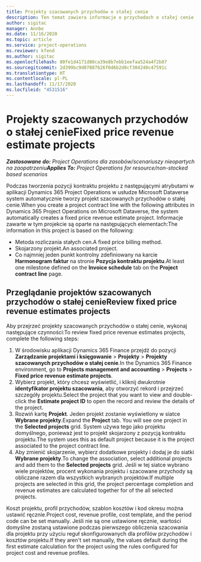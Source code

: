 ```yaml
---
title: Projekty szacowanych przychodów o stałej cenie
description: Ten temat zawiera informacje o przychodach o stałej cenie w projektach.
author: sigitac
manager: Annbe
ms.date: 11/16/2020
ms.topic: article
ms.service: project-operations
ms.reviewer: kfend
ms.author: sigitac
ms.openlocfilehash: 80fe1d4171d80ca39e8b7ebb1eefaa524a4f2b07
ms.sourcegitcommit: 2d399bc9d07807626f0d6b2d0cf304240c47591c
ms.translationtype: HT
ms.contentlocale: pl-PL
ms.lasthandoff: 11/17/2020
ms.locfileid: "4531516"
---
```

# <a name="fixed-price-revenue-estimate-projects"></a><span data-ttu-id="68ec6-103">Projekty szacowanych przychodów o stałej cenie</span><span class="sxs-lookup"><span data-stu-id="68ec6-103">Fixed price revenue estimate projects</span></span> 

<span data-ttu-id="68ec6-104">_**Zastosowane do:** Project Operations dla zasobów/scenariuszy nieopartych na zaopatrzeniu_</span><span class="sxs-lookup"><span data-stu-id="68ec6-104">_**Applies To:** Project Operations for resource/non-stocked based scenarios_</span></span>

<span data-ttu-id="68ec6-105">Podczas tworzenia pozycji kontraktu projektu z następującymi atrybutami w aplikacji Dynamics 365 Project Operations w usłudze Microsoft Dataverse system automatycznie tworzy projekt szacowanych przychodów o stałej cenie.</span><span class="sxs-lookup"><span data-stu-id="68ec6-105">When you create a project contract line with the following attributes in Dynamics 365 Project Operations on Microsoft Dataverse, the system automatically creates a fixed price revenue estimate project.</span></span> <span data-ttu-id="68ec6-106">Informacje zawarte w tym projekcie są oparte na następujących elementach:</span><span class="sxs-lookup"><span data-stu-id="68ec6-106">The information in this project is based on the following:</span></span>

  - <span data-ttu-id="68ec6-107">Metoda rozliczania stałych cen.</span><span class="sxs-lookup"><span data-stu-id="68ec6-107">A fixed price billing method.</span></span>
  - <span data-ttu-id="68ec6-108">Skojarzony projekt.</span><span class="sxs-lookup"><span data-stu-id="68ec6-108">An associated project.</span></span>
  - <span data-ttu-id="68ec6-109">Co najmniej jeden punkt kontrolny zdefiniowany na karcie **Harmonogram faktur** na stronie **Pozycja kontraktu projektu**.</span><span class="sxs-lookup"><span data-stu-id="68ec6-109">At least one milestone defined on the **Invoice schedule** tab on the **Project contract line** page.</span></span>

## <a name="review-fixed-price-revenue-estimates-projects"></a><span data-ttu-id="68ec6-110">Przeglądanie projektów szacowanych przychodów o stałej cenie</span><span class="sxs-lookup"><span data-stu-id="68ec6-110">Review fixed price revenue estimates projects</span></span>
<span data-ttu-id="68ec6-111">Aby przejrzeć projekty szacowanych przychodów o stałej cenie, wykonaj następujące czynności:</span><span class="sxs-lookup"><span data-stu-id="68ec6-111">To review fixed price revenue estimates projects, complete the following steps:</span></span>

1. <span data-ttu-id="68ec6-112">W środowisku aplikacji Dynamics 365 Finance przejdź do pozycji **Zarządzanie projektami i księgowanie** > **Projekty** > **Projekty szacowanych przychodów o stałej cenie**.</span><span class="sxs-lookup"><span data-stu-id="68ec6-112">In the Dynamics 365 Finance environment, go to **Projects management and accounting** > **Projects** > **Fixed price revenue estimate projects**.</span></span>
2. <span data-ttu-id="68ec6-113">Wybierz projekt, który chcesz wyświetlić, i kliknij dwukrotnie **identyfikator projektu szacowania**, aby otworzyć rekord i przejrzeć szczegóły projektu.</span><span class="sxs-lookup"><span data-stu-id="68ec6-113">Select the project that you want to view and double-click the **Estimate project ID** to open the record and review the details of the project.</span></span>
3. <span data-ttu-id="68ec6-114">Rozwiń kartę **Projekt**. Jeden projekt zostanie wyświetlony w siatce **Wybrane projekty**.</span><span class="sxs-lookup"><span data-stu-id="68ec6-114">Expand the **Project** tab. You will see one project in the **Selected projects** grid.</span></span> <span data-ttu-id="68ec6-115">System używa tego jako projektu domyślnego, ponieważ jest to projekt skojarzony z pozycją kontraktu projektu.</span><span class="sxs-lookup"><span data-stu-id="68ec6-115">The system uses this as default project because it is the project associated to the project contract line.</span></span> 
4. <span data-ttu-id="68ec6-116">Aby zmienić skojarzenie, wybierz dodatkowe projekty i dodaj je do siatki **Wybrane projekty**.</span><span class="sxs-lookup"><span data-stu-id="68ec6-116">To change the association, select additional projects and add them to the **Selected projects** grid.</span></span> <span data-ttu-id="68ec6-117">Jeśli w tej siatce wybrano wiele projektów, procent wykonania projektu i szacowane przychody są obliczane razem dla wszystkich wybranych projektów.</span><span class="sxs-lookup"><span data-stu-id="68ec6-117">If multiple projects are selected in this grid, the project percentage completion and revenue estimates are calculated together for of the all selected projects.</span></span>

  <span data-ttu-id="68ec6-118">Koszt projektu, profil przychodów, szablon kosztów i kod okresu można ustawić ręcznie.</span><span class="sxs-lookup"><span data-stu-id="68ec6-118">Project cost, revenue profile, cost template, and the period code can be set manually.</span></span> <span data-ttu-id="68ec6-119">Jeśli nie są one ustawione ręcznie, wartości domyślne zostaną ustawione podczas pierwszego obliczenia szacowania dla projektu przy użyciu reguł skonfigurowanych dla profilów przychodów i kosztów projektu.</span><span class="sxs-lookup"><span data-stu-id="68ec6-119">If they aren't set manually, the values default during the first estimate calculation for the project using the rules configured for project cost and revenue profiles.</span></span>


